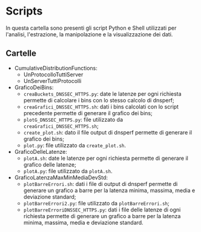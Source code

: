 # Scripts
In questa cartella sono presenti gli script Python e Shell utilizzati per l'analisi, l'estrazione, la manipolazione e la visualizzazione dei dati.

## Cartelle
- CumulativeDistributionFunctions:
  - UnProtocolloTuttiServer
  - UnServerTuttiProtocolli
- GraficoDeiBins:
  - `creaBuckets_DNSSEC_HTTPS.py`: date le latenze per ogni richiesta permette di calcolare i bins con lo stesso calcolo di dnsperf;
  - `creaGrafici_DNSSEC_HTTPS.sh`: dati i bins calcolati con lo script precedente permette di generare il grafico dei bins;
  - `plotG_DNSSEC_HTTPS.py`: file utilizzato da `creaGrafici_DNSSEC_HTTPS.sh`;
  - `create_plot.sh`: dato il file output di dnsperf permette di generare il grafico dei bins;
  - `plot.py`: file utilizzato da `create_plot.sh`.
- GraficoDelleLatenze:
  - `plotA.sh`: date le latenze per ogni richiesta permette di generare il grafico delle latenze;
  - `plotA.py`: file utilizzato da `plotA.sh`.
- GraficoLatenzaMaxMinMediaDevStd:
  - `plotBarreErrori.sh`: dati i file di output di dnsperf permette di generare un grafico a barre per la latenza minima, massima, media e deviazione standard;
  - `plotBarreErrori2.py`: file utilizzato da `plotBarreErrori.sh`;
  - `plotBarreErroriDNSSEC_HTTPS.py`: dati i file delle latenze di ogni richiesta permette di generare un grafico a barre per la latenza minima, massima, media e deviazione standard.
